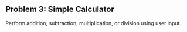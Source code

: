 ## Problem 3: Simple Calculator
Perform addition, subtraction, multiplication, or division using user input.